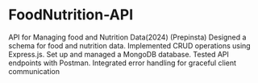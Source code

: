 # FoodNutrition-API

API for Managing food and Nutrition Data(2024)
(Prepinsta)
Designed a schema for food and nutrition data.
Implemented CRUD operations using Express.js. Set up and managed a MongoDB database. Tested API endpoints with Postman.
Integrated error handling for graceful client communication
